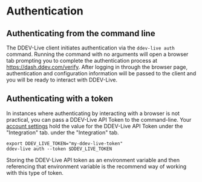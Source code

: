 # Authentication

## Authenticating from the command line
The DDEV-Live client initiates authentication via the `ddev-live auth` command. Running the command with no
arguments will open a browser tab prompting you to complete the authentication process at https://dash.ddev.com/verify. After logging in through the browser
page, authentication and configuration information will be passed to the client and you will be ready to interact with DDEV-Live.

## Authenticating with a token
In instances where authenticating by interacting with a browser is not practical, you can pass a DDEV-Live API Token to the command-line. Your [account settings](https://dash.ddev.com/settings/integration) hold the value for the DDEV-Live API Token under the "Integration" tab. under the "Integration" tab.

```
export DDEV_LIVE_TOKEN="my-ddev-live-token"
ddev-live auth --token $DDEV_LIVE_TOKEN
```

Storing the DDEV-Live API token as an environment variable and then referencing that environment variable is the recommend way of working with this type of token.